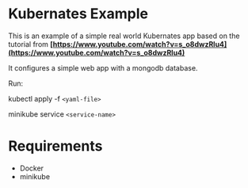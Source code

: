 # Kubernates Example

This is an example of a simple real world Kubernates app based on the tutorial from **[https://www.youtube.com/watch?v=s_o8dwzRlu4](https://www.youtube.com/watch?v=s_o8dwzRlu4)**

It configures a simple web app with a mongodb database.

Run: 

kubectl apply -f `<yaml-file>`

minikube service `<service-name>`


# Requirements

- Docker
- minikube
